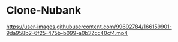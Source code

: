# Clone-Nubank

https://user-images.githubusercontent.com/99692784/166159901-9da958b2-6f25-475b-b099-a0b32cc40cf4.mp4


